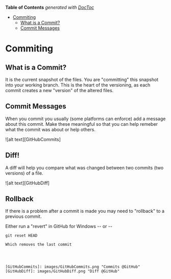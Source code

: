 **Table of Contents**  *generated with [DocToc](http://doctoc.herokuapp.com/)*

- [Commiting
](#commiting)
	- [What is a Commit?
](#what-is-a-commit)
	- [Commit Messages
](#commit-messages)

Commiting
=========

What is a Commit?
-----------------
It is the current snapshot of the files.  You are "committing" this snapshot into your working branch.  This is the heart of the versioning, as each commit creates a new "version" of the altered files.

Commit Messages
---------------
When you commit you usually (some platforms can enforce) add a message about this commit.  Make these meaningful so that you can help remeber what the commit was about or help others.

![alt text][GitHubCommits]


Diff!
-----
A diff will help you compare what was changed between two commits (two versions) of a file.

![alt text][GitHubDiff]


Rollback
--------
If there is a problem after a commit is made you may need to "rollback" to a previous commit.

Either run a "revert" in GitHub for Windows
-- or --
```
git reset HEAD

Which removes the last commit




[GitHubCommits]: images/GitHubCommits.png "Commits @GitHub"
[GitHubDiff]: images/GitHubDiff.png "Diff @GitHub"